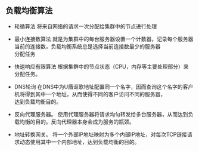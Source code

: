 ## 负载均衡算法

- 轮循算法 将来自网络的请求一次分配给集群中的节点进行处理

- 最小连接数算法 就是为集群中的每台服务器设置一个计数器，记录每个服务器当前的连接数，负载均衡系统总是选择当前连接数最少的服务器  
分配任务  

- 快速响应有限算法 根据集群中的节点状态（CPU，内存等主要处理部分）来分配任务。


- DNS轮询 在DNS中为U盾讴歌地址配置同一个名字，因而查询这个名字的客户机将得到其中一个地址，从而使得不同的客户访问不同的服务器，  
达到负载均衡目的。

- 反向代理服务器。 使用代理服务器将请求均匀转发给多台服务器，从而达到负载均衡的目的。反向代理器本身会成为服务的瓶颈。 

- 地址转换网关。 将一个外部IP地址映射为多个内部IP地址，对每次TCP链接请求动态使用其中一个内部地址，达到负载均衡的目的。
